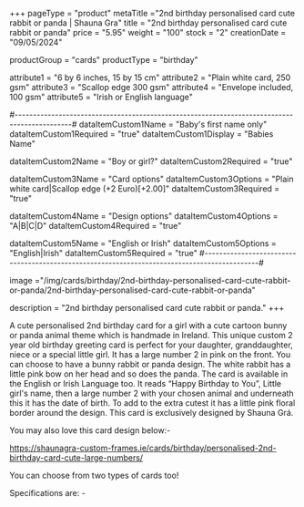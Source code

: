 +++
pageType = "product"
metaTitle ="2nd birthday personalised card cute rabbit or panda | Shauna Gra"
title = "2nd birthday personalised card cute rabbit or panda"
price = "5.95"
weight = "100"
stock = "2"
creationDate = "09/05/2024"

productGroup = "cards"
productType = "birthday"

attribute1 = "6 by 6 inches, 15 by 15 cm" 
attribute2 = "Plain white card, 250 gsm"
attribute3 = "Scallop edge 300 gsm"
attribute4 = "Envelope included, 100 gsm"
attribute5 = "Irish or English language"

#---------------------------------------------------------------------------------------------#
dataItemCustom1Name = "Baby's first name only"
dataItemCustom1Required = "true"
dataItemCustom1Display = "Babies Name"

dataItemCustom2Name = "Boy or girl?"
dataItemCustom2Required = "true"

dataItemCustom3Name = "Card options"
dataItemCustom3Options = "Plain white card|Scallop edge (+2 Euro)[+2.00]"
dataItemCustom3Required = "true"

dataItemCustom4Name = "Design options"
dataItemCustom4Options = "A|B|C|D"
dataItemCustom4Required = "true"

dataItemCustom5Name = "English or Irish"
dataItemCustom5Options = "English|Irish"
dataItemCustom5Required = "true"
#---------------------------------------------------------------------------------------------#

image ="/img/cards/birthday/2nd-birthday-personalised-card-cute-rabbit-or-panda/2nd-birthday-personalised-card-cute-rabbit-or-panda"

description = "2nd birthday personalised card cute rabbit or panda."
+++

A cute personalised 2nd birthday card for a girl with a cute cartoon bunny or panda animal theme which is handmade in Ireland. This unique custom 2 year old birthday greeting card is perfect for your daughter, granddaughter, niece or a special little girl. It has a large number 2 in pink on the front. You can choose to have a bunny rabbit or panda design. The white rabbit has a little pink bow on her head and so does the panda. The card is available in the English or Irish Language too. It reads “Happy Birthday to You”, Little girl's name, then a large number 2 with your chosen animal and underneath this it has the date of birth. To add to the extra cutest it has a little pink floral border around the design. This card is exclusively designed by Shauna Grá.

You may also love this card design below:-

https://shaunagra-custom-frames.ie/cards/birthday/personalised-2nd-birthday-card-cute-large-numbers/

You can choose from two types of cards too!

Specifications are: -
